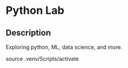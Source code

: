 # Python Lab


## Description

Exploring python, ML, data science, and more.

source .venv/Scripts/activate